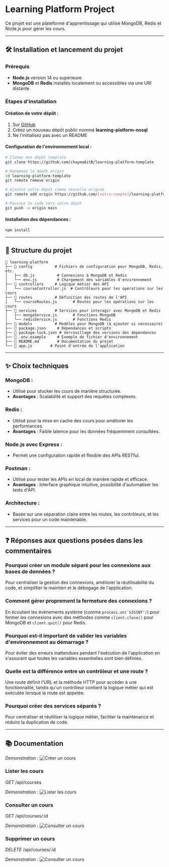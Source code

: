 # Learning Platform Project

Ce projet est une plateforme d'apprentissage qui utilise MongoDB, Redis et Node.js pour gérer les cours.

---

## 🛠️ Installation et lancement du projet

### Prérequis
- **Node.js** version 14 ou supérieure
- **MongoDB** et **Redis** installés localement ou accessibles via une URI distante

### Étapes d'installation

#### Création de votre dépôt :
1. Sur [GitHub](https://github.com)
2. Créez un nouveau dépôt public nommé **learning-platform-nosql**
3. Ne l'initialisez pas avec un README

#### Configuration de l'environnement local :

```bash
# Clonez mon dépôt template
git clone https://github.com/chaymaAitB/learning-platform-template

# Renommez le dépôt origin
cd learning-platform-template
git remote remove origin

# Ajoutez votre dépôt comme nouvelle origine
git remote add origin https://github.com/[votre-compte]/learning-platform-nosql

# Poussez le code vers votre dépôt
git push -u origin main
```

#### Installation des dépendances :
```bash
npm install
```

---

## 📂 Structure du projet

```plaintext
📂 learning-platform
├── 📁 config          # Fichiers de configuration pour MongoDB, Redis, etc.
│   ├── db.js          # Connexions à MongoDB et Redis
│   └── env.js         # Chargement des variables d'environnement
├── 📁 controllers     # Logique métier des API
│   └── courseController.js  # Contrôleurs pour les opérations sur les cours
├── 📁 routes          # Définition des routes de l'API
│   └── courseRoutes.js       # Routes pour les opérations sur les cours
├── 📁 services        # Services pour interagir avec MongoDB et Redis
│   ├── mongoService.js       # Fonctions MongoDB
│   └── redisService.js       # Fonctions Redis
├── 📁 models          # Modèles pour MongoDB (à ajouter si nécessaire)
├── 📄 package.json     # Dépendances et scripts
├── 📄 package-lock.json # Verrouillage des versions des dépendances
├── 📄 .env.example     # Exemple de fichier d'environnement
├── 📄 README.md        # Documentation du projet
└── 📄 app.js        # Point d'entrée de l'application
```

---

## ✨ Choix techniques

### MongoDB :
- Utilisé pour stocker les cours de manière structurée.
- **Avantages** : Scalabilité et support des requêtes complexes.

### Redis :
- Utilisé pour la mise en cache des cours pour améliorer les performances.
- **Avantages** : Faible latence pour les données fréquemment consultées.

### Node.js avec Express :
- Permet une configuration rapide et flexible des APIs RESTful.

### Postman :
- Utilisé pour tester les APIs en local de manière rapide et efficace.
- **Avantages** : Interface graphique intuitive, possibilité d'automatiser les tests d'API.

### Architecture :
- Basée sur une séparation claire entre les routes, les contrôleurs, et les services pour un code maintenable.

---

## ❓ Réponses aux questions posées dans les commentaires

### Pourquoi créer un module séparé pour les connexions aux bases de données ?
Pour centraliser la gestion des connexions, améliorer la réutilisabilité du code, et simplifier le maintien et le débogage de l'application.

### Comment gérer proprement la fermeture des connexions ?
En écoutant les événements système (comme `process.on('SIGINT')`) pour fermer les connexions avec des méthodes comme `client.close()` pour MongoDB et `client.quit()` pour Redis.

### Pourquoi est-il important de valider les variables d'environnement au démarrage ?
Pour éviter des erreurs inattendues pendant l'exécution de l'application en s'assurant que toutes les variables essentielles sont bien définies.

### Quelle est la différence entre un contrôleur et une route ?
Une route définit l'URL et la méthode HTTP pour accéder à une fonctionnalité, tandis qu'un contrôleur contient la logique métier qui est exécutée lorsque la route est appelée.

### Pourquoi créer des services séparés ?
Pour centraliser et réutiliser la logique métier, faciliter la maintenance et réduire la duplication de code.

---

## 📚 Documentation 

*Demonstration* :
![Créer un cours](post-course.JPG)

### Lister les cours
*GET* /api/courses

*Demonstration* :
![Lister les cours](get-courses.JPG)

### Consulter un cours
*GET* /api/courses/:id

*Demonstration* :
![Consulter un cours](get-course.JPG)

### Supprimer un cours
*DELETE* /api/courses/:id

*Demonstration* :
![Consulter un cours](deleteCourse.JPG)



